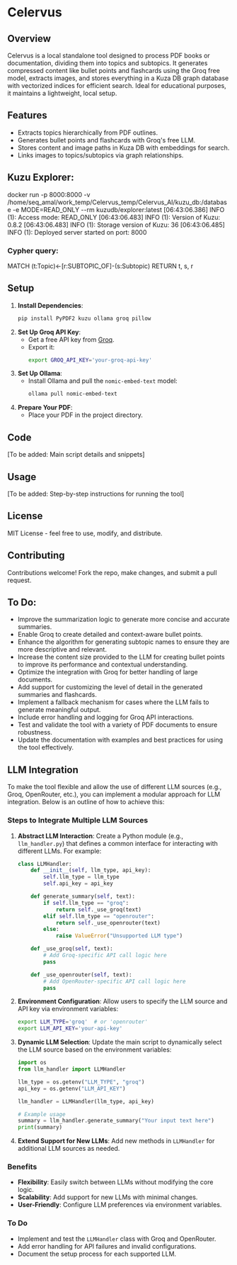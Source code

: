 # Celervus

## Overview
Celervus is a local standalone tool designed to process PDF books or documentation, dividing them into topics and subtopics. It generates compressed content like bullet points and flashcards using the Groq free model, extracts images, and stores everything in a Kuza DB graph database with vectorized indices for efficient search. Ideal for educational purposes, it maintains a lightweight, local setup.

## Features
- Extracts topics hierarchically from PDF outlines.
- Generates bullet points and flashcards with Groq's free LLM.
- Stores content and image paths in Kuza DB with embeddings for search.
- Links images to topics/subtopics via graph relationships.
## Kuzu Explorer:
docker run -p 8000:8000            -v /home/seq_amal/work_temp/Celervus_temp/Celervus_AI/kuzu_db:/database  -e MODE=READ_ONLY             --rm kuzudb/explorer:latest
[06:43:06.386] INFO (1): Access mode: READ_ONLY
[06:43:06.483] INFO (1): Version of Kuzu: 0.8.2
[06:43:06.483] INFO (1): Storage version of Kuzu: 36
[06:43:06.485] INFO (1): Deployed server started on port: 8000

### Cypher query:
   MATCH (t:Topic)<-[r:SUBTOPIC_OF]-(s:Subtopic)
   RETURN t, s, r
## Setup
1. **Install Dependencies**:
   ```bash
   pip install PyPDF2 kuzu ollama groq pillow    
   ```
2. **Set Up Groq API Key**:
   - Get a free API key from [Groq](https://console.groq.com/docs).
   - Export it:
     ```bash
     export GROQ_API_KEY='your-groq-api-key'
     ```
3. **Set Up Ollama**:
   - Install Ollama and pull the `nomic-embed-text` model:
     ```bash
     ollama pull nomic-embed-text
     ```
4. **Prepare Your PDF**:
   - Place your PDF in the project directory.

## Code
[To be added: Main script details and snippets]

## Usage
[To be added: Step-by-step instructions for running the tool]

## License
MIT License - feel free to use, modify, and distribute.

## Contributing
Contributions welcome! Fork the repo, make changes, and submit a pull request.

## To Do:
- Improve the summarization logic to generate more concise and accurate summaries.
- Enable Groq to create detailed and context-aware bullet points.
- Enhance the algorithm for generating subtopic names to ensure they are more descriptive and relevant.
- Increase the content size provided to the LLM for creating bullet points to improve its performance and contextual understanding.
- Optimize the integration with Groq for better handling of large documents.
- Add support for customizing the level of detail in the generated summaries and flashcards.
- Implement a fallback mechanism for cases where the LLM fails to generate meaningful output.
- Include error handling and logging for Groq API interactions.
- Test and validate the tool with a variety of PDF documents to ensure robustness.
- Update the documentation with examples and best practices for using the tool effectively.
## LLM Integration

To make the tool flexible and allow the use of different LLM sources (e.g., Groq, OpenRouter, etc.), you can implement a modular approach for LLM integration. Below is an outline of how to achieve this:

### Steps to Integrate Multiple LLM Sources

1. **Abstract LLM Interaction**:
   Create a Python module (e.g., `llm_handler.py`) that defines a common interface for interacting with different LLMs. For example:
   ```python
   class LLMHandler:
       def __init__(self, llm_type, api_key):
           self.llm_type = llm_type
           self.api_key = api_key

       def generate_summary(self, text):
           if self.llm_type == "groq":
               return self._use_groq(text)
           elif self.llm_type == "openrouter":
               return self._use_openrouter(text)
           else:
               raise ValueError("Unsupported LLM type")

       def _use_groq(self, text):
           # Add Groq-specific API call logic here
           pass

       def _use_openrouter(self, text):
           # Add OpenRouter-specific API call logic here
           pass
   ```

2. **Environment Configuration**:
   Allow users to specify the LLM source and API key via environment variables:
   ```bash
   export LLM_TYPE='groq'  # or 'openrouter'
   export LLM_API_KEY='your-api-key'
   ```

3. **Dynamic LLM Selection**:
   Update the main script to dynamically select the LLM source based on the environment variables:
   ```python
   import os
   from llm_handler import LLMHandler

   llm_type = os.getenv("LLM_TYPE", "groq")
   api_key = os.getenv("LLM_API_KEY")

   llm_handler = LLMHandler(llm_type, api_key)

   # Example usage
   summary = llm_handler.generate_summary("Your input text here")
   print(summary)
   ```

4. **Extend Support for New LLMs**:
   Add new methods in `LLMHandler` for additional LLM sources as needed.

### Benefits
- **Flexibility**: Easily switch between LLMs without modifying the core logic.
- **Scalability**: Add support for new LLMs with minimal changes.
- **User-Friendly**: Configure LLM preferences via environment variables.

### To Do
- Implement and test the `LLMHandler` class with Groq and OpenRouter.
- Add error handling for API failures and invalid configurations.
- Document the setup process for each supported LLM.

